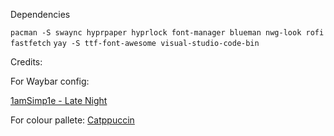 Dependencies

`pacman -S swaync hyprpaper hyprlock font-manager blueman nwg-look rofi fastfetch`
`yay -S ttf-font-awesome visual-studio-code-bin`


Credits:

For Waybar config:

[1amSimp1e - Late Night](https://github.com/1amSimp1e/dots)

For colour pallete:
[Catppuccin](https://github.com/catppuccin)

